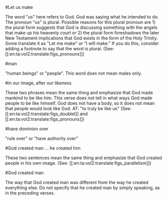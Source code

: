 #Let us make

The word "us" here refers to God. God was saying what he intended to do. The pronoun "us" is plural. Possible reasons for this plural pronoun are 1) the plural form suggests that God is discussing something with the angels that make up his heavenly court or 2) the plural form foreshadows the later New Testament implications that God exists in the form of the Holy Trinity. Some translate it as "Let me make" or "I will make." If you do this, consider adding a footnote to say that the word is plural. (See: [[:en:ta:vol2:translate:figs_pronouns]])

#man

"human beings" or "people". This word does not mean males only.

#in our image, after our likeness

These two phrases mean the same thing and emphasize that God made mankind to be like him. This verse does not tell in what ways God made people to be like himself. God does not have a body, so it does not mean that people would look like God. AT: "to truly be like us" (See: [[:en:ta:vol2:translate:figs_doublet]] and [[:en:ta:vol2:translate:figs_pronouns]])

#have dominion over

"rule over" or "have authority over"

#God created man ... he created him

These two sentences mean the same thing and emphasize that God created people in his own image. (See: [[:en:ta:vol2:translate:figs_parallelism]])

#God created man

The way that God created man was different from the way he created everything else. Do not specify that he created man by simply speaking, as in the preceding verses.